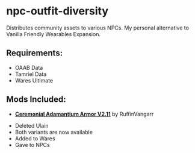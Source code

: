 # npc-outfit-diversity
Distributes community assets to various NPCs. My personal alternative to Vanilla Friendly Wearables Expansion. 

## Requirements:
* OAAB Data
* Tamriel Data
* Wares Ultimate

## Mods Included:
* [**Ceremonial Adamantium Armor V2.11**](https://www.nexusmods.com/morrowind/mods/46629) by RuffinVangarr  
- Deleted Ulain
- Both variants are now available
- Added to Wares
- Gave to NPCs
